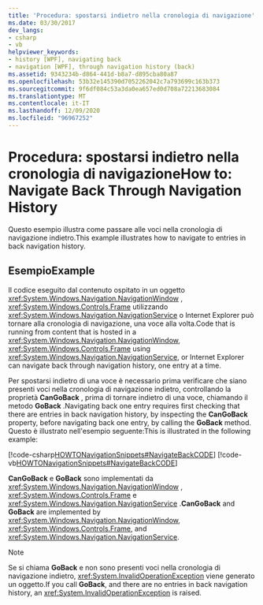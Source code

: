 ```yaml
---
title: 'Procedura: spostarsi indietro nella cronologia di navigazione'
ms.date: 03/30/2017
dev_langs:
- csharp
- vb
helpviewer_keywords:
- history [WPF], navigating back
- navigation [WPF], through navigation history (back)
ms.assetid: 9343234b-d864-441d-b8a7-d895cba80a87
ms.openlocfilehash: 53b32e145390d7052262042c7a793699c163b373
ms.sourcegitcommit: 9f6df084c53a3da0ea657ed0d708a72213683084
ms.translationtype: MT
ms.contentlocale: it-IT
ms.lasthandoff: 12/09/2020
ms.locfileid: "96967252"
---
```

# <a name="how-to-navigate-back-through-navigation-history"></a><span data-ttu-id="24aef-102">Procedura: spostarsi indietro nella cronologia di navigazione</span><span class="sxs-lookup"><span data-stu-id="24aef-102">How to: Navigate Back Through Navigation History</span></span>
<span data-ttu-id="24aef-103">Questo esempio illustra come passare alle voci nella cronologia di navigazione indietro.</span><span class="sxs-lookup"><span data-stu-id="24aef-103">This example illustrates how to navigate to entries in back navigation history.</span></span>  
  
## <a name="example"></a><span data-ttu-id="24aef-104">Esempio</span><span class="sxs-lookup"><span data-stu-id="24aef-104">Example</span></span>  
 <span data-ttu-id="24aef-105">Il codice eseguito dal contenuto ospitato in un oggetto <xref:System.Windows.Navigation.NavigationWindow> , <xref:System.Windows.Controls.Frame> utilizzando <xref:System.Windows.Navigation.NavigationService> o Internet Explorer può tornare alla cronologia di navigazione, una voce alla volta.</span><span class="sxs-lookup"><span data-stu-id="24aef-105">Code that is running from content that is hosted in a <xref:System.Windows.Navigation.NavigationWindow>, <xref:System.Windows.Controls.Frame> using <xref:System.Windows.Navigation.NavigationService>, or Internet Explorer can navigate back through navigation history, one entry at a time.</span></span>  
  
 <span data-ttu-id="24aef-106">Per spostarsi indietro di una voce è necessario prima verificare che siano presenti voci nella cronologia di navigazione indietro, controllando la proprietà **CanGoBack** , prima di tornare indietro di una voce, chiamando il metodo **GoBack** .</span><span class="sxs-lookup"><span data-stu-id="24aef-106">Navigating back one entry requires first checking that there are entries in back navigation history, by inspecting the **CanGoBack** property, before navigating back one entry, by calling the **GoBack** method.</span></span> <span data-ttu-id="24aef-107">Questo è illustrato nell'esempio seguente:</span><span class="sxs-lookup"><span data-stu-id="24aef-107">This is illustrated in the following example:</span></span>  
  
 [!code-csharp[HOWTONavigationSnippets#NavigateBackCODE](~/samples/snippets/csharp/VS_Snippets_Wpf/HOWTONavigationSnippets/CSharp/HomePage.xaml.cs#navigatebackcode)]
 [!code-vb[HOWTONavigationSnippets#NavigateBackCODE](~/samples/snippets/visualbasic/VS_Snippets_Wpf/HOWTONavigationSnippets/visualbasic/homepage.xaml.vb#navigatebackcode)]  
  
 <span data-ttu-id="24aef-108">**CanGoBack** e **GoBack** sono implementati da <xref:System.Windows.Navigation.NavigationWindow> , <xref:System.Windows.Controls.Frame> e <xref:System.Windows.Navigation.NavigationService> .</span><span class="sxs-lookup"><span data-stu-id="24aef-108">**CanGoBack** and **GoBack** are implemented by <xref:System.Windows.Navigation.NavigationWindow>, <xref:System.Windows.Controls.Frame>, and <xref:System.Windows.Navigation.NavigationService>.</span></span>  
  
> [!NOTE]
> <span data-ttu-id="24aef-109">Se si chiama **GoBack** e non sono presenti voci nella cronologia di navigazione indietro, <xref:System.InvalidOperationException> viene generato un oggetto.</span><span class="sxs-lookup"><span data-stu-id="24aef-109">If you call **GoBack**, and there are no entries in back navigation history, an <xref:System.InvalidOperationException> is raised.</span></span>
